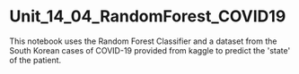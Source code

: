 # Unit_14_04_RandomForest_COVID19
This notebook uses the Random Forest Classifier and a dataset from the South Korean cases of COVID-19 provided from kaggle to predict the 'state' of the patient.
